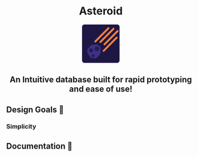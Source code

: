 <h1 align="center">Asteroid</h1> 
<p align="center">
    <img src="./.github/logo.png" width="20%" />
</p>
<h2 align="center">An Intuitive database built for rapid prototyping and ease of use!</h2>

## Design Goals 🎨

### Simplicity

###

## Documentation 📝
